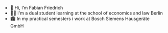 - 👋 Hi, I’m Fabian Friedrich
- 👨‍🎓 I'm a dual student learning at the school of economics and law Berlin
- 🏙 In my practical semesters i work at Bosch Siemens Hausgeräte GmbH

<!---
Fabianofski/Fabianofski is a ✨ special ✨ repository because its `README.md` (this file) appears on your GitHub profile.
You can click the Preview link to take a look at your changes.
--->
